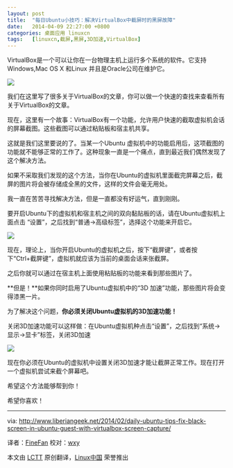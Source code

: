 ```yaml
---
layout: post
title:	"每日Ubuntu小技巧：解决VirtualBox中截屏时的黑屏故障"
date:	2014-04-09 22:27:00 +0800 
categories:	桌面应用 linuxcn 
tags:	[linuxcn,截屏,黑屏,3D加速,VirtualBox]
---
```



VirtualBox是一个可以让你在一台物理主机上运行多个系统的软件。它支持Windows,Mac OS X 和Linux 并且是Oracle公司在维护它。


![](/Asserts/Images//attachment/album/201404/09/223247tzalakbn9j2puqp9.png)


我们在这里写了很多关于VirtualBox的文章，你可以做一个快速的查找来查看所有关于VirtualBox的文章。


现在，这里有一个故事：VirtualBox有一个功能，允许用户快速的截取虚拟机会话的屏幕截图。这些截图可以通过粘贴板和宿主机共享。


这就是我们这里要说的了。当某一个Ubuntu 虚拟机中的功能启用后，这项截图的功能就不能够正常的工作了。这种现象一直是一个痛点，直到最近我们偶然发现了这个解决方法。


如果不采取我们发现的这个方法，当你在Ubuntu的虚拟机里面截完屏幕之后，截屏的图片将会被存储成全黑的文件，这样的文件会毫无用处。


我一直在苦苦寻找解决方法，但是一直都没有好运气，直到刚刚。


要开启Ubuntu下的虚拟机和宿主机之间的双向黏贴板的话，请在Ubuntu虚拟机上面点击 “设置”，之后找到“普通->高级标签”，选择这个功能来开启它。


![](/Asserts/Images//attachment/album/201404/09/222706ka6rybwpzrnkypli.png)


现在，理论上，当你开启Ubuntu的虚拟机之后，按下“截屏键”，或者按下“Ctrl+截屏键”，虚拟机就应该为当前的桌面会话来张截屏。


之后你就可以通过在宿主机上面使用粘贴板的功能来看到那些图片了。


**但是！**如果你同时启用了Ubuntu虚拟机中的“3D 加速”功能，那些图片将会变得漆黑一片。


为了解决这个问题，**你必须关闭Ubuntu虚拟机的3D加速功能！**


关闭3D加速功能可以这样做：在Ubuntu虚拟机种点击“设置”，之后找到“系统->显示->显卡”标签，关闭3D加速


![](/Asserts/Images//attachment/album/201404/09/222707p1t8sr1855c25c5v.png)


现在你必须在Ubuntu的虚拟机中设置关闭3D加速才能让截屏正常工作。现在打开一个虚拟机尝试来截个屏幕吧。


希望这个方法能够帮到你！


希望你喜欢！




---


via: <http://www.liberiangeek.net/2014/02/daily-ubuntu-tips-fix-black-screen-in-ubuntu-guest-with-virtualbox-screen-capture/>


译者：[FineFan](https://github.com/FineFan) 校对：[wxy](https://github.com/wxy)


本文由 [LCTT](https://github.com/LCTT/TranslateProject) 原创翻译，[Linux中国](http://linux.cn/) 荣誉推出
